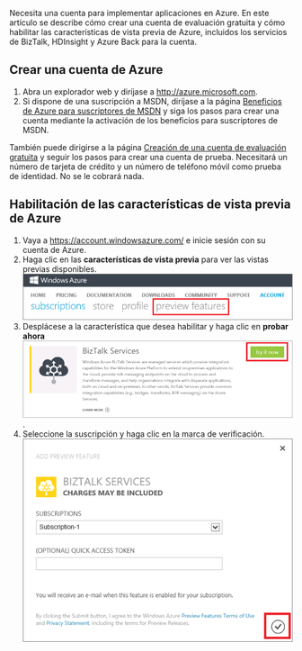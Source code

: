 Necesita una cuenta para implementar aplicaciones en Azure. En este artículo se describe cómo crear una cuenta de evaluación gratuita y cómo habilitar las características de vista previa de Azure, incluidos los servicios de BizTalk, HDInsight y Azure Back para la cuenta.

## Crear una cuenta de Azure

1.  Abra un explorador web y diríjase a <http://azure.microsoft.com>.
2.  Si dispone de una suscripción a MSDN, diríjase a la página [Beneficios de Azure para suscriptores de MSDN](http://azure.microsoft.com/pricing/member-offers/msdn-benefits-details/) y siga los pasos para crear una cuenta mediante la activación de los beneficios para suscriptores de MSDN.

   También puede dirigirse a la página [Creación de una cuenta de evaluación gratuita](http://azure.microsoft.com/pricing/free-trial/) y seguir los pasos para crear una cuenta de prueba. Necesitará un número de tarjeta de crédito y un número de teléfono móvil como prueba de identidad. No se le cobrará nada.

## Habilitación de las características de vista previa de Azure

1.  Vaya a <https://account.windowsazure.com/> e inicie sesión con su cuenta de Azure.
2.  Haga clic en las **características de vista previa** para ver las vistas previas disponibles.<br />![abrir la pestaña de características de vista previa][1]
3.  Desplácese a la característica que desea habilitar y haga clic en **probar ahora** <br /> ![seleccionar una característica de vista previa][2].
4.  Seleccione la suscripción y haga clic en la marca de verificación.<br /> ![seleccionar suscripción][3]

[1]: ./media/create-an-azure-account/antares-iaas-preview-01.png
[2]: ./media/create-an-azure-account/antares-iaas-preview-05.png
[3]: ./media/create-an-azure-account/antares-iaas-preview-06.png

<!---HONumber=August15_HO6-->